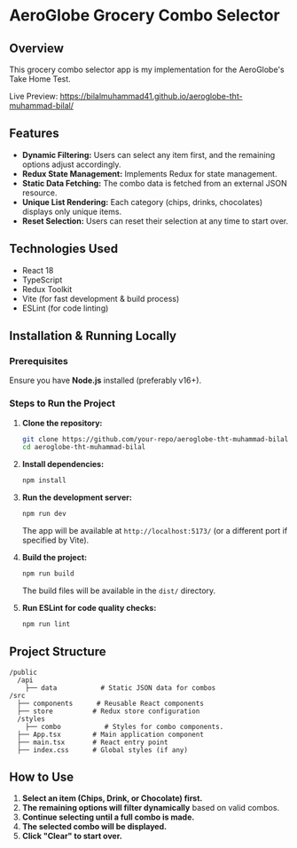 # AeroGlobe Grocery Combo Selector

## Overview

This grocery combo selector app is my implementation for the AeroGlobe's Take Home Test.

Live Preview: https://bilalmuhammad41.github.io/aeroglobe-tht-muhammad-bilal/
## Features

- **Dynamic Filtering:** Users can select any item first, and the remaining options adjust accordingly.
- **Redux State Management:** Implements Redux for state management.
- **Static Data Fetching:** The combo data is fetched from an external JSON resource.
- **Unique List Rendering:** Each category (chips, drinks, chocolates) displays only unique items.
- **Reset Selection:** Users can reset their selection at any time to start over.

## Technologies Used

- React 18
- TypeScript
- Redux Toolkit
- Vite (for fast development & build process)
- ESLint (for code linting)

## Installation & Running Locally

### Prerequisites

Ensure you have **Node.js** installed (preferably v16+).

### Steps to Run the Project

1. **Clone the repository:**

   ```sh
   git clone https://github.com/your-repo/aeroglobe-tht-muhammad-bilal.git
   cd aeroglobe-tht-muhammad-bilal
   ```

2. **Install dependencies:**

   ```sh
   npm install
   ```

3. **Run the development server:**

   ```sh
   npm run dev
   ```

   The app will be available at `http://localhost:5173/` (or a different port if specified by Vite).

4. **Build the project:**

   ```sh
   npm run build
   ```

   The build files will be available in the `dist/` directory.

5. **Run ESLint for code quality checks:**

   ```sh
   npm run lint
   ```

## Project Structure

```
/public
  /api
    ├── data           # Static JSON data for combos
/src
  ├── components      # Reusable React components
  ├── store          # Redux store configuration
  /styles
    ├── combo           # Styles for combo components.
  ├── App.tsx        # Main application component
  ├── main.tsx       # React entry point
  ├── index.css      # Global styles (if any)
```

## How to Use

1. **Select an item (Chips, Drink, or Chocolate) first.**
2. **The remaining options will filter dynamically** based on valid combos.
3. **Continue selecting until a full combo is made.**
4. **The selected combo will be displayed.**
5. **Click "Clear" to start over.**

